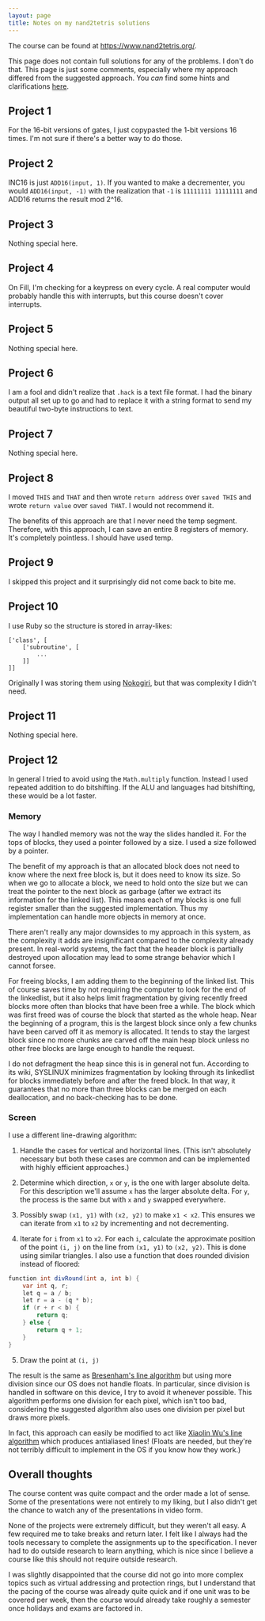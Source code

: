```yaml
---
layout: page
title: Notes on my nand2tetris solutions
---
```


The course can be found at <https://www.nand2tetris.org/>.

This page does not contain full solutions for any of the problems. I don't do that. This page is just some comments, especially where my approach differed from the suggested approach. You *can* find some hints and clarifications <a href="index">here</a>.

## Project 1
For the 16-bit versions of gates, I just copypasted the 1-bit versions 16 times. I'm not sure if there's a better way to do those.

## Project 2
INC16 is just `ADD16(input, 1)`. If you wanted to make a decrementer, you would `ADD16(input, -1)` with the realization that `-1` is `11111111 11111111` and ADD16 returns the result mod 2^16.

## Project 3
Nothing special here.

## Project 4
On Fill, I'm checking for a keypress on every cycle. A real computer would probably handle this with interrupts, but this course doesn't cover interrupts.

## Project 5
Nothing special here.

## Project 6
I am a fool and didn't realize that `.hack` is a text file format. I had the binary output all set up to go and had to replace it with a string format to send my beautiful two-byte instructions to text.

## Project 7
Nothing special here.

## Project 8
I moved `THIS` and `THAT` and then wrote `return address` over `saved THIS` and wrote `return value` over `saved THAT`. I would not recommend it.

The benefits of this approach are that I never need the temp segment. Therefore, with this approach, I can save an entire 8 registers of memory. It's completely pointless. I should have used temp.

## Project 9
I skipped this project and it surprisingly did not come back to bite me.

## Project 10
I use Ruby so the structure is stored in array-likes:
```
['class', [
    ['subroutine', [
        ...
    ]]
]]
```
Originally I was storing them using [Nokogiri](https://nokogiri.org/), but that was complexity I didn't need.

## Project 11
Nothing special here.

## Project 12
In general I tried to avoid using the `Math.multiply` function. Instead I used repeated addition to do bitshifting. If the ALU and languages had bitshifting, these would be a lot faster.

### Memory
The way I handled memory was not the way the slides handled it. For the tops of blocks, they used a pointer followed by a size. I used a size followed by a pointer.

The benefit of my approach is that an allocated block does not need to know where the next free block is, but it does need to know its size. So when we go to allocate a block, we need to hold onto the size but we can treat the pointer to the next block as garbage (after we extract its information for the linked list). This means each of my blocks is one full register smaller than the suggested implementation. Thus my implementation can handle more objects in memory at once.

There aren't really any major downsides to my approach in this system, as the complexity it adds are insignificant compared to the complexity already present. In real-world systems, the fact that the header block is partially destroyed upon allocation may lead to some strange behavior which I cannot forsee.

For freeing blocks, I am adding them to the beginning of the linked list. This of course saves time by not requiring the computer to look for the end of the linkedlist, but it also helps limit fragmentation by giving recently freed blocks more often than blocks that have been free a while. The block which was first freed was of course the block that started as the whole heap. Near the beginning of a program, this is the largest block since only a few chunks have been carved off it as memory is allocated. It tends to stay the largest block since no more chunks are carved off the main heap block unless no other free blocks are large enough to handle the request.

I do not defragment the heap since this is in general not fun. According to its wiki, SYSLINUX minimizes fragmentation by looking through its linkedlist for blocks immediately before and after the freed block. In that way, it guarantees that no more than three blocks can be merged on each deallocation, and no back-checking has to be done.

### Screen
I use a different line-drawing algorithm:

1. Handle the cases for vertical and horizontal lines. (This isn't absolutely necessary but both these cases are common and can be implemented with highly efficient approaches.)

2. Determine which direction, `x` or `y`, is the one with larger absolute delta. For this description we'll assume `x` has the larger absolute delta. For `y`, the process is the same but with `x` and `y` swapped everywhere.

3. Possibly swap `(x1, y1)` with `(x2, y2)` to make `x1 < x2`. This ensures we can iterate from `x1` to `x2` by incrementing and not decrementing.

4. Iterate for `i` from `x1` to `x2`. For each `i`, calculate the approximate position of the point `(i, j)` on the line from `(x1, y1)` to `(x2, y2)`. This is done using similar triangles. I also use a function that does rounded division instead of floored:
```java
function int divRound(int a, int b) {
    var int q, r;
    let q = a / b;
    let r = a - (q * b);
    if (r + r < b) {
        return q;
    } else {
        return q + 1;
    }
}
```

5. Draw the point at `(i, j)`

The result is the same as [Bresenham's line algorithm](https://en.wikipedia.org/wiki/Bresenham%27s_line_algorithm) but using more division since our OS does not handle floats. In particular, since division is handled in software on this device, I try to avoid it whenever possible. This algorithm performs one division for each pixel, which isn't too bad, considering the suggested algorithm also uses one division per pixel but draws more pixels.

In fact, this approach can easily be modified to act like [Xiaolin Wu's line algorithm](https://en.wikipedia.org/wiki/Xiaolin_Wu%27s_line_algorithm) which produces antialiased lines! (Floats are needed, but they're not terribly difficult to implement in the OS if you know how they work.)

## Overall thoughts
The course content was quite compact and the order made a lot of sense. Some of the presentations were not entirely to my liking, but I also didn't get the chance to watch any of the presentations in video form.

None of the projects were extremely difficult, but they weren't all easy. A few required me to take breaks and return later. I felt like I always had the tools necessary to complete the assignments up to the specification. I never had to do outside research to learn anything, which is nice since I believe a course like this should not require outside research.

I was slightly disappointed that the course did not go into more complex topics such as virtual addressing and protection rings, but I understand that the pacing of the course was already quite quick and if one unit was to be covered per week, then the course would already take roughly a semester once holidays and exams are factored in.
